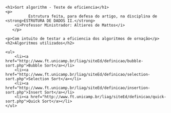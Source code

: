 ﻿

<html>
<head>
	<meta charset="utf-8">
	<meta http-equiv="X-UA-Compatible" content="IE=edge">
	<title></title>
	<link rel="stylesheet" href="">
</head>
<body>
	
	<h1>Sort algorithm - Teste de eficiencia</h1>
	<p>
              Estrutura feita, para defesa do artigo, na disciplina de <strong>ESTRUTURA DE DADOS II.</strong>
		<i>Professor Ministrador: Altieres de Mattos</i>
       </p>

	<p>Com intuito de testar a eficiencia dos algoritmos de ornação</p>
	<h2>Algoritmos utilizados</h2>

	<ul>
	    <li><a href="http://www.ft.unicamp.br/liag/siteEd/definicao/bubble-sort.php">Bubble Sort</a></li>
	    <li><a href="http://www.ft.unicamp.br/liag/siteEd/definicao/selection-sort.php">Selection Sort</a></li>
	    <li><a href="http://www.ft.unicamp.br/liag/siteEd/definicao/insertion-sort.php">Insert Sort</a></li>
	    <li><a href="http://www.ft.unicamp.br/liag/siteEd/definicao/quick-sort.php">Quick Sort</a></li>
	</ul>

</body>
</html>




